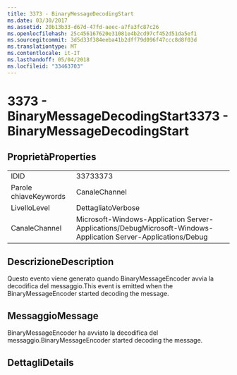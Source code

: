 ```yaml
---
title: 3373 - BinaryMessageDecodingStart
ms.date: 03/30/2017
ms.assetid: 20b13b33-d67d-47fd-aeec-a7fa3fc87c26
ms.openlocfilehash: 25c456167620e31081e4b2cd97cf452d51da5ef1
ms.sourcegitcommit: 3d5d33f384eeba41b2dff79d096f47ccc8d8f03d
ms.translationtype: MT
ms.contentlocale: it-IT
ms.lasthandoff: 05/04/2018
ms.locfileid: "33463703"
---
```

# <a name="3373---binarymessagedecodingstart"></a><span data-ttu-id="cddee-102">3373 - BinaryMessageDecodingStart</span><span class="sxs-lookup"><span data-stu-id="cddee-102">3373 - BinaryMessageDecodingStart</span></span>
## <a name="properties"></a><span data-ttu-id="cddee-103">Proprietà</span><span class="sxs-lookup"><span data-stu-id="cddee-103">Properties</span></span>  
  
|||  
|-|-|  
|<span data-ttu-id="cddee-104">ID</span><span class="sxs-lookup"><span data-stu-id="cddee-104">ID</span></span>|<span data-ttu-id="cddee-105">3373</span><span class="sxs-lookup"><span data-stu-id="cddee-105">3373</span></span>|  
|<span data-ttu-id="cddee-106">Parole chiave</span><span class="sxs-lookup"><span data-stu-id="cddee-106">Keywords</span></span>|<span data-ttu-id="cddee-107">Canale</span><span class="sxs-lookup"><span data-stu-id="cddee-107">Channel</span></span>|  
|<span data-ttu-id="cddee-108">Livello</span><span class="sxs-lookup"><span data-stu-id="cddee-108">Level</span></span>|<span data-ttu-id="cddee-109">Dettagliato</span><span class="sxs-lookup"><span data-stu-id="cddee-109">Verbose</span></span>|  
|<span data-ttu-id="cddee-110">Canale</span><span class="sxs-lookup"><span data-stu-id="cddee-110">Channel</span></span>|<span data-ttu-id="cddee-111">Microsoft-Windows-Application Server-Applications/Debug</span><span class="sxs-lookup"><span data-stu-id="cddee-111">Microsoft-Windows-Application Server-Applications/Debug</span></span>|  
  
## <a name="description"></a><span data-ttu-id="cddee-112">Descrizione</span><span class="sxs-lookup"><span data-stu-id="cddee-112">Description</span></span>  
 <span data-ttu-id="cddee-113">Questo evento viene generato quando BinaryMessageEncoder avvia la decodifica del messaggio.</span><span class="sxs-lookup"><span data-stu-id="cddee-113">This event is emitted when the BinaryMessageEncoder started decoding the message.</span></span>  
  
## <a name="message"></a><span data-ttu-id="cddee-114">Messaggio</span><span class="sxs-lookup"><span data-stu-id="cddee-114">Message</span></span>  
 <span data-ttu-id="cddee-115">BinaryMessageEncoder ha avviato la decodifica del messaggio.</span><span class="sxs-lookup"><span data-stu-id="cddee-115">BinaryMessageEncoder started decoding the message.</span></span>  
  
## <a name="details"></a><span data-ttu-id="cddee-116">Dettagli</span><span class="sxs-lookup"><span data-stu-id="cddee-116">Details</span></span>
